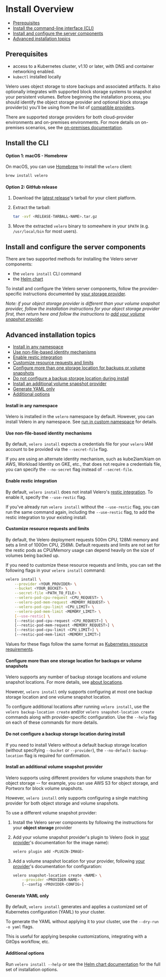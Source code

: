# Install Overview

- [Prerequisites](#prerequisites)
- [Install the command-line interface (CLI)](#install-the-cli)
- [Install and configure the server components](#install-and-configure-the-server-components)
- [Advanced installation topics](#advanced-installation-topics)

## Prerequisites
- access to a Kubernetes cluster, v1.10 or later, with DNS and container networking enabled.
- `kubectl` installed locally

Velero uses object storage to store backups and associated artifacts. It also optionally integrates with supported block storage systems to snapshot your persistent volumes. Before beginning the installation process, you should identify the object storage provider and optional block storage provider(s) you'll be using from the list of [compatible providers][0]. 

There are supported storage providers for both cloud-provider environments and on-premises environments. For more details on on-premises scenarios, see the [on-premises documentation][4].

## Install the CLI

#### Option 1: macOS - Homebrew

On macOS, you can use [Homebrew](https://brew.sh) to install the `velero` client:

```bash
brew install velero
```

#### Option 2: GitHub release

1. Download the [latest release][1]'s tarball for your client platform.
1. Extract the tarball:
   
   ```bash
   tar -xvf <RELEASE-TARBALL-NAME>.tar.gz
   ```
1. Move the extracted `velero` binary to somewhere in your `$PATH` (e.g. `/usr/local/bin` for most users).

## Install and configure the server components

There are two supported methods for installing the Velero server components:

- the `velero install` CLI command
- the [Helm chart](https://github.com/helm/charts/tree/master/stable/velero)

To install and configure the Velero server components, follow the provider-specific instructions documented by [your storage provider][0].

_Note: if your object storage provider is different than your volume snapshot provider, follow the installation instructions for your object storage provider first, then return here and follow the instructions to [add your volume snapshot provider](#install-an-additional-volume-snapshot-provider)._

## Advanced installation topics

- [Install in any namespace](#install-in-any-namespace)
- [Use non-file-based identity mechanisms](#use-non-file-based-identity-mechanisms)
- [Enable restic integration](#enable-restic-integration)
- [Customize resource requests and limits](#customize-resource-requests-and-limits)
- [Configure more than one storage location for backups or volume snapshots](#configure-more-than-one-storage-location-for-backups-or-volume-snapshots)
- [Do not configure a backup storage location during install](#do-not-configure-a-backup-storage-location-during-install)
- [Install an additional volume snapshot provider](#install-an-additional-volume-snapshot-provider)
- [Generate YAML only](#generate-yaml-only)
- [Additional options](#additional-options)


#### Install in any namespace

Velero is installed in the `velero` namespace by default. However, you can install Velero in any namespace. See [run in custom namespace][2] for details.

#### Use non-file-based identity mechanisms

By default, `velero install` expects a credentials file for your `velero` IAM account to be provided via the `--secret-file` flag.

If you are using an alternate identity mechanism, such as kube2iam/kiam on AWS, Workload Identity on GKE, etc., that does not require a credentials file, you can specify the `--no-secret` flag instead of `--secret-file`.

#### Enable restic integration

By default, `velero install` does not install Velero's [restic integration][3]. To enable it, specify the `--use-restic` flag. 

If you've already run `velero install` without the `--use-restic` flag, you can run the same command again, including the `--use-restic` flag, to add the restic integration to your existing install. 

#### Customize resource requests and limits

By default, the Velero deployment requests 500m CPU, 128Mi memory and sets a limit of 1000m CPU, 256Mi.
Default requests and limits are not set for the restic pods as CPU/Memory usage can depend heavily on the size of volumes being backed up.

If you need to customize these resource requests and limits, you can set the following flags in your `velero install` command:

```bash
velero install \
    --provider <YOUR_PROVIDER> \
    --bucket <YOUR_BUCKET> \
    --secret-file <PATH_TO_FILE> \
    --velero-pod-cpu-request <CPU_REQUEST> \
    --velero-pod-mem-request <MEMORY_REQUEST> \
    --velero-pod-cpu-limit <CPU_LIMIT> \
    --velero-pod-mem-limit <MEMORY_LIMIT> \
    [--use-restic] \
    [--restic-pod-cpu-request <CPU_REQUEST>] \
    [--restic-pod-mem-request <MEMORY_REQUEST>] \
    [--restic-pod-cpu-limit <CPU_LIMIT>] \
    [--restic-pod-mem-limit <MEMORY_LIMIT>]
```

Values for these flags follow the same format as [Kubernetes resource requirements][5].

#### Configure more than one storage location for backups or volume snapshots

Velero supports any number of backup storage locations and volume snapshot locations. For more details, see [about locations](locations.md).

However, `velero install` only supports configuring at most one backup storage location and one volume snapshot location.

To configure additional locations after running `velero install`, use the `velero backup-location create` and/or `velero snapshot-location create` commands along with provider-specific configuration. Use the `--help` flag on each of these commands for more details.

#### Do not configure a backup storage location during install

If you need to install Velero without a default backup storage location (without specifying `--bucket` or `--provider`), the `--no-default-backup-location` flag is required for confirmation.

#### Install an additional volume snapshot provider

Velero supports using different providers for volume snapshots than for object storage -- for example, you can use AWS S3 for object storage, and Portworx for block volume snapshots.

However, `velero install` only supports configuring a single matching provider for both object storage and volume snapshots.

To use a different volume snapshot provider:

1. Install the Velero server components by following the instructions for your **object storage** provider

1. Add your volume snapshot provider's plugin to Velero (look in [your provider][0]'s documentation for the image name):

    ```bash
    velero plugin add <PLUGIN-IMAGE>
    ```

1. Add a volume snapshot location for your provider, following [your provider][0]'s documentation for configuration:

    ```bash
    velero snapshot-location create <NAME> \
        --provider <PROVIDER-NAME> \
        [--config <PROVIDER-CONFIG>]
    ```

#### Generate YAML only

By default, `velero install` generates and applies a customized set of Kubernetes configuration (YAML) to your cluster.

To generate the YAML without applying it to your cluster, use the `--dry-run -o yaml` flags.

This is useful for applying bespoke customizations, integrating with a GitOps workflow, etc.

#### Additional options

Run `velero install --help` or see the [Helm chart documentation](https://github.com/helm/charts/tree/master/stable/velero) for the full set of installation options.


[0]: supported-providers.md
[1]: https://github.com/vmware-tanzu/velero/releases/latest
[2]: namespace.md
[3]: restic.md
[4]: on-premises.md
[5]: https://kubernetes.io/docs/concepts/configuration/manage-compute-resources-container/#meaning-of-cpu
